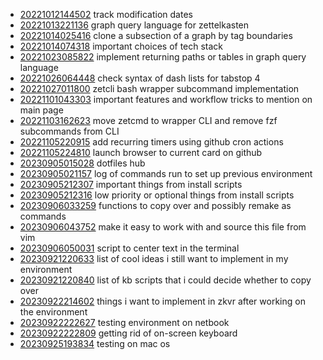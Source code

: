 - [20221012144502](/zet/20221012144502/README.md) track modification dates
- [20221013221136](/zet/20221013221136/README.md) graph query language for zettelkasten
- [20221014025416](/zet/20221014025416/README.md) clone a subsection of a graph by tag boundaries
- [20221014074318](/zet/20221014074318/README.md) important choices of tech stack
- [20221023085822](/zet/20221023085822/README.md) implement returning paths or tables in graph query language
- [20221026064448](/zet/20221026064448/README.md) check syntax of dash lists for tabstop 4
- [20221027011800](/zet/20221027011800/README.md) zetcli bash wrapper subcommand implementation
- [20221101043303](/zet/20221101043303/README.md) important features and workflow tricks to mention on main page
- [20221103162623](/zet/20221103162623/README.md) move zetcmd to wrapper CLI and remove fzf subcommands from CLI
- [20221105220915](/zet/20221105220915/README.md) add recurring timers using github cron actions
- [20221105224810](/zet/20221105224810/README.md) launch browser to current card on github
- [20230905015028](/zet/20230905015028/README.md) dotfiles hub
- [20230905021157](/zet/20230905021157/README.md) log of commands run to set up previous environment
- [20230905212307](/zet/20230905212307/README.md) important things from install scripts
- [20230905212316](/zet/20230905212316/README.md) low priority or optional things from install scripts
- [20230906033259](/zet/20230906033259/README.md) functions to copy over and possibly remake as commands
- [20230906043752](/zet/20230906043752/README.md) make it easy to work with and source this file from vim
- [20230906050031](/zet/20230906050031/README.md) script to center text in the terminal
- [20230921220633](/zet/20230921220633/README.md) list of cool ideas i still want to implement in my environment
- [20230921220840](/zet/20230921220840/README.md) list of kb scripts that i could decide whether to copy over
- [20230922214602](/zet/20230922214602/README.md) things i want to implement in zkvr after working on the environment
- [20230922222627](/zet/20230922222627/README.md) testing environment on netbook
- [20230922222809](/zet/20230922222809/README.md) getting rid of on-screen keyboard
- [20230925193834](/zet/20230925193834/README.md) testing on mac os
